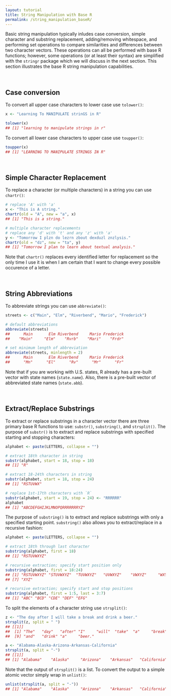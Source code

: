 ```yaml
---
layout: tutorial
title: String Manipulation with Base R
permalink: /string_manipulation_baseR/
---
```


Basic string manipulation typically inludes case conversion, simple character and substring replacement, adding/removing whitespace, and performing set operations to compare similarities and differences between two character vectors.  These operations can all be performed with base R functions; however, some operations (or at least their syntax) are simplified with the `stringr` package which we will discuss in the next section.  This section illustrates the base R string manipulation capabilities.

<br>

## Case conversion
To convert all upper case characters to lower case use `tolower()`:

```r
x <- "Learning To MANIPULATE strinGS in R"

tolower(x)
## [1] "learning to manipulate strings in r"
```

To convert all lower case characters to upper case use `toupper()`:


```r
toupper(x)
## [1] "LEARNING TO MANIPULATE STRINGS IN R"
```
<br>

## Simple Character Replacement
To replace a character (or multiple characters) in a string you can use `chartr()`:


```r
# replace 'A' with 'a'
x <- "This is A string."
chartr(old = "A", new = "a", x)
## [1] "This is a string."

# multiple character replacements
# replace any 'd' with 't' and any 'z' with 'a'
y <- "Tomorrow I plzn do lezrn zbout dexduzl znzlysis."
chartr(old = "dz", new = "ta", y)
## [1] "Tomorrow I plan to learn about textual analysis."
```

Note that `chartr()` replaces every identified letter for replacement so the only time I use it is when I am certain that I want to change every possible occurence of a letter.

<br>

## String Abbreviations
To abbreviate strings you can use `abbreviate()`:


```r
streets <- c("Main", "Elm", "Riverbend", "Mario", "Frederick")

# default abbreviations
abbreviate(streets)
##      Main       Elm Riverbend     Mario Frederick 
##    "Main"     "Elm"    "Rvrb"    "Mari"    "Frdr"

# set minimum length of abbreviation
abbreviate(streets, minlength = 2)
##      Main       Elm Riverbend     Mario Frederick 
##      "Mn"      "El"      "Rv"      "Mr"      "Fr"
```

Note that if you are working with U.S. states, R already has a pre-built vector with state names (`state.name`).  Also, there is a pre-built vector of abbreviated state names (`state.abb`).

<br>

## Extract/Replace Substrings
To extract or replace substrings in a character vector there are three primary base R functions to use: `substr()`, `substring()`, and `strsplit()`.  The purpose of `substr()` is to extract and replace substrings with specified starting and stopping characters:


```r
alphabet <- paste(LETTERS, collapse = "")

# extract 18th character in string
substr(alphabet, start = 18, stop = 18)
## [1] "R"

# extract 18-24th characters in string
substr(alphabet, start = 18, stop = 24)
## [1] "RSTUVWX"

# replace 1st-17th characters with `R`
substr(alphabet, start = 19, stop = 24) <- "RRRRRR"
alphabet
## [1] "ABCDEFGHIJKLMNOPQRRRRRRRYZ"
```

The purpose of `substring()` is to extract and replace substrings with only a specified starting point.  `substring()` also allows you to extract/replace in a recursive fashion:


```r
alphabet <- paste(LETTERS, collapse = "")

# extract 18th through last character
substring(alphabet, first = 18)
## [1] "RSTUVWXYZ"

# recursive extraction; specify start position only
substring(alphabet, first = 18:24)
## [1] "RSTUVWXYZ" "STUVWXYZ"  "TUVWXYZ"   "UVWXYZ"    "VWXYZ"     "WXYZ"     
## [7] "XYZ"

# recursive extraction; specify start and stop positions
substring(alphabet, first = 1:5, last = 3:7)
## [1] "ABC" "BCD" "CDE" "DEF" "EFG"
```

To split the elements of a character string use `strsplit()`:


```r
z <- "The day after I will take a break and drink a beer."
strsplit(z, split = " ")
## [[1]]
##  [1] "The"   "day"   "after" "I"     "will"  "take"  "a"     "break"
##  [9] "and"   "drink" "a"     "beer."

a <- "Alabama-Alaska-Arizona-Arkansas-California"
strsplit(a, split = "-")
## [[1]]
## [1] "Alabama"    "Alaska"     "Arizona"    "Arkansas"   "California"
```

Note that the output of `strsplit()` is a list.  To convert the output to a simple atomic vector simply wrap in `unlist()`:


```r
unlist(strsplit(a, split = "-"))
## [1] "Alabama"    "Alaska"     "Arizona"    "Arkansas"   "California"
```
